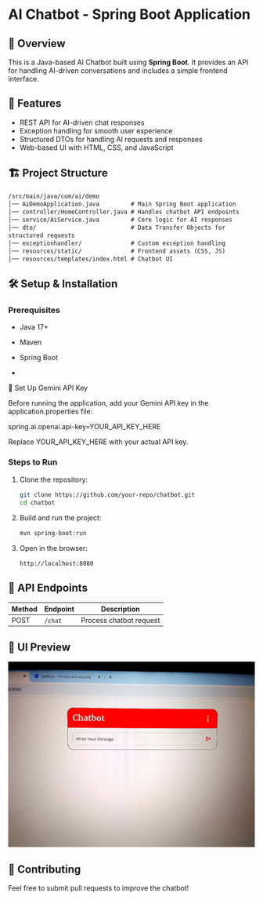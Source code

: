 # AI Chatbot - Spring Boot Application  

## 🚀 Overview  
This is a Java-based AI Chatbot built using **Spring Boot**. It provides an API for handling AI-driven conversations and includes a simple frontend interface.

## 📌 Features  
- REST API for AI-driven chat responses  
- Exception handling for smooth user experience  
- Structured DTOs for handling AI requests and responses  
- Web-based UI with HTML, CSS, and JavaScript  

## 🏗 Project Structure  
```
/src/main/java/com/ai/demo
│── AiDemoApplication.java         # Main Spring Boot application
│── controller/HomeController.java # Handles chatbot API endpoints
│── service/AiService.java         # Core logic for AI responses
│── dto/                           # Data Transfer Objects for structured requests
│── exceptionhandler/              # Custom exception handling
│── resources/static/              # Frontend assets (CSS, JS)
│── resources/templates/index.html # Chatbot UI
```

## 🛠️ Setup & Installation  

### Prerequisites  
- Java 17+  
- Maven  
- Spring Boot

- 
🔑 Set Up Gemini API Key

Before running the application, add your Gemini API key in the application.properties file:

spring.ai.openai.api-key=YOUR_API_KEY_HERE

Replace YOUR_API_KEY_HERE with your actual API key.

### Steps to Run  
1. Clone the repository:  
   ```sh
   git clone https://github.com/your-repo/chatbot.git
   cd chatbot
   ```
2. Build and run the project:  
   ```sh
   mvn spring-boot:run
   ```
3. Open in the browser:  
   ```
   http://localhost:8080
   ```

## 📡 API Endpoints  
| Method | Endpoint       | Description               |
|--------|--------------|---------------------------|
| POST   | `/chat`      | Process chatbot request  |

## 🎨 UI Preview  
![Chatbot UI](screenshot_1.jpg)

## 🤝 Contributing  
Feel free to submit pull requests to improve the chatbot!
